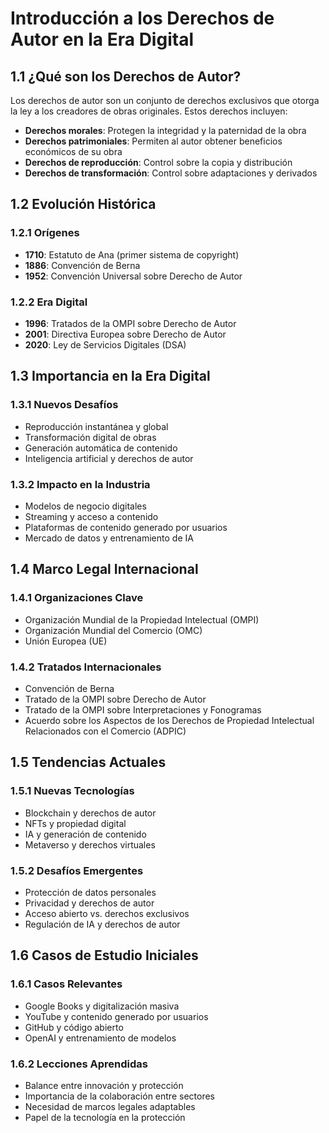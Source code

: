 # Introducción a los Derechos de Autor en la Era Digital

## 1.1 ¿Qué son los Derechos de Autor?

Los derechos de autor son un conjunto de derechos exclusivos que otorga la ley a los creadores de obras originales. Estos derechos incluyen:

- **Derechos morales**: Protegen la integridad y la paternidad de la obra
- **Derechos patrimoniales**: Permiten al autor obtener beneficios económicos de su obra
- **Derechos de reproducción**: Control sobre la copia y distribución
- **Derechos de transformación**: Control sobre adaptaciones y derivados

## 1.2 Evolución Histórica

### 1.2.1 Orígenes

- **1710**: Estatuto de Ana (primer sistema de copyright)
- **1886**: Convención de Berna
- **1952**: Convención Universal sobre Derecho de Autor

### 1.2.2 Era Digital

- **1996**: Tratados de la OMPI sobre Derecho de Autor
- **2001**: Directiva Europea sobre Derecho de Autor
- **2020**: Ley de Servicios Digitales (DSA)

## 1.3 Importancia en la Era Digital

### 1.3.1 Nuevos Desafíos

- Reproducción instantánea y global
- Transformación digital de obras
- Generación automática de contenido
- Inteligencia artificial y derechos de autor

### 1.3.2 Impacto en la Industria

- Modelos de negocio digitales
- Streaming y acceso a contenido
- Plataformas de contenido generado por usuarios
- Mercado de datos y entrenamiento de IA

## 1.4 Marco Legal Internacional

### 1.4.1 Organizaciones Clave

- Organización Mundial de la Propiedad Intelectual (OMPI)
- Organización Mundial del Comercio (OMC)
- Unión Europea (UE)

### 1.4.2 Tratados Internacionales

- Convención de Berna
- Tratado de la OMPI sobre Derecho de Autor
- Tratado de la OMPI sobre Interpretaciones y Fonogramas
- Acuerdo sobre los Aspectos de los Derechos de Propiedad Intelectual Relacionados con el Comercio (ADPIC)

## 1.5 Tendencias Actuales

### 1.5.1 Nuevas Tecnologías

- Blockchain y derechos de autor
- NFTs y propiedad digital
- IA y generación de contenido
- Metaverso y derechos virtuales

### 1.5.2 Desafíos Emergentes

- Protección de datos personales
- Privacidad y derechos de autor
- Acceso abierto vs. derechos exclusivos
- Regulación de IA y derechos de autor

## 1.6 Casos de Estudio Iniciales

### 1.6.1 Casos Relevantes

- Google Books y digitalización masiva
- YouTube y contenido generado por usuarios
- GitHub y código abierto
- OpenAI y entrenamiento de modelos

### 1.6.2 Lecciones Aprendidas

- Balance entre innovación y protección
- Importancia de la colaboración entre sectores
- Necesidad de marcos legales adaptables
- Papel de la tecnología en la protección
